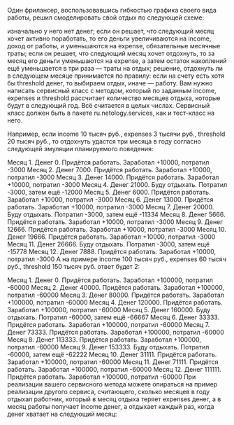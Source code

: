 Один фрилансер, воспользовавшись гибкостью графика своего вида работы, решил смоделировать свой отдых по следующей схеме:

изначально у него нет денег;
если он решает, что следующий месяц хочет активно поработать, то его деньги увеличиваются на income, доход от работы, и уменьшаются на expense, обязательные месячные траты;
если он решает, что следующий месяц хочет отдохнуть, то за месяц его деньги уменьшаются на expense, а затем остаток накоплений ещё уменьшается в три раза — траты на отдых;
решение, отдохнуть ли в следующем месяце принимается по правилу: если на счету есть хотя бы threshold денег, то выбираем отдых, иначе — работу.
Вам нужно написать сервисный класс с методом, который по заданным income, expenses и threshold рассчитает количество месяцев отдыха, которые будут в следующий год. Всё считается в целых числах. Сервисный класс должен быть в пакете ru.netology.services, как и тест-класс на него.

Например, если income 10 тысяч руб., expenses 3 тысячи руб., threshold 20 тысяч руб., то отдохнуть удастся три месяца в году согласно следующей эмуляции планируемого поведения:

Месяц 1. Денег 0. Придётся работать. Заработал +10000, потратил -3000
Месяц 2. Денег 7000. Придётся работать. Заработал +10000, потратил -3000
Месяц 3. Денег 14000. Придётся работать. Заработал +10000, потратил -3000
Месяц 4. Денег 21000. Буду отдыхать. Потратил -3000, затем ещё -12000
Месяц 5. Денег 6000. Придётся работать. Заработал +10000, потратил -3000
Месяц 6. Денег 13000. Придётся работать. Заработал +10000, потратил -3000
Месяц 7. Денег 20000. Буду отдыхать. Потратил -3000, затем ещё -11334
Месяц 8. Денег 5666. Придётся работать. Заработал +10000, потратил -3000
Месяц 9. Денег 12666. Придётся работать. Заработал +10000, потратил -3000
Месяц 10. Денег 19666. Придётся работать. Заработал +10000, потратил -3000
Месяц 11. Денег 26666. Буду отдыхать. Потратил -3000, затем ещё -15778
Месяц 12. Денег 7888. Придётся работать. Заработал +10000, потратил -3000
А на примере income 100 тысяч руб., expenses 60 тысяч руб., threshold 150 тысяч руб. ответ будет 2:

Месяц 1. Денег 0. Придётся работать. Заработал +100000, потратил -60000
Месяц 2. Денег 40000. Придётся работать. Заработал +100000, потратил -60000
Месяц 3. Денег 80000. Придётся работать. Заработал +100000, потратил -60000
Месяц 4. Денег 120000. Придётся работать. Заработал +100000, потратил -60000
Месяц 5. Денег 160000. Буду отдыхать. Потратил -60000, затем ещё -66667
Месяц 6. Денег 33333. Придётся работать. Заработал +100000, потратил -60000
Месяц 7. Денег 73333. Придётся работать. Заработал +100000, потратил -60000
Месяц 8. Денег 113333. Придётся работать. Заработал +100000, потратил -60000
Месяц 9. Денег 153333. Буду отдыхать. Потратил -60000, затем ещё -62222
Месяц 10. Денег 31111. Придётся работать. Заработал +100000, потратил -60000
Месяц 11. Денег 71111. Придётся работать. Заработал +100000, потратил -60000
Месяц 12. Денег 111111. Придётся работать. Заработал +100000, потратил -60000
При реализации вашего сервисного метода можете опираться на пример реализации другого сервиса, считающего, сколько месяцев в году отдыхал работник, который в месяц отдыха теряет expenses денег, а в месяц работы получает income денег, а отдыхает каждый раз, когда денег хватает на следующий месяц:
